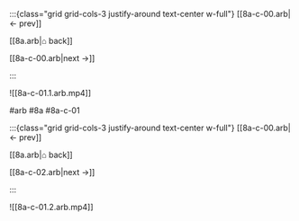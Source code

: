 :::{class="grid grid-cols-3 justify-around text-center w-full"}
[[8a-c-00.arb|← prev]]

[[8a.arb|⌂ back]]

[[8a-c-00.arb|next →]]

:::

![[8a-c-01.1.arb.mp4]]

#arb #8a #8a-c-01

:::{class="grid grid-cols-3 justify-around text-center w-full"}
[[8a-c-00.arb|← prev]]

[[8a.arb|⌂ back]]

[[8a-c-02.arb|next →]]

:::

![[8a-c-01.2.arb.mp4]]

